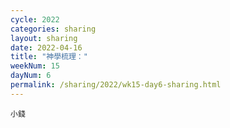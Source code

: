 ```yaml
---
cycle: 2022
categories: sharing
layout: sharing
date: 2022-04-16
title: "神學梳理："
weekNum: 15
dayNum: 6
permalink: /sharing/2022/wk15-day6-sharing.html
---
```


[](https://eccseattle.github.io/media/sharing/2022/wk015/2022-04-16-bin.m4a)

`小錢`
